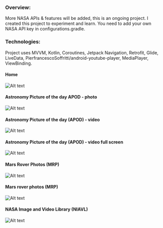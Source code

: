 ### Overview:

More NASA APIs & features will be added, this is an ongoing project.
I created this project to experiment and learn.
You need to add your own NASA API key in configurations.gradle.

### Technologies:

Project uses MVVM, Kotlin, Coroutines, Jetpack Navigation, Retrofit, 
Glide, LiveData, PierfrancescoSoffritti/android-youtube-player, MediaPlayer,
ViewBinding.

#### Home
![Alt text](screenshots/home/home.png?raw=true "app screenshot")

#### Astronomy Picture of the day APOD - photo
![Alt text](screenshots/apod/apod-2020-12-14-021530.png?raw=true "app screenshot")

#### Astronomy Picture of the day (APOD) - video
![Alt text](screenshots/apod/apod-video-2020-12-17-200120.png?raw=true "app screenshot")

#### Astronomy Picture of the day (APOD) - video full screen
![Alt text](screenshots/apod/apod-player-screen.png?raw=true "app screenshot")

#### Mars Rover Photos (MRP)
![Alt text](screenshots/mrp/mrp-2020-12-14-021600.png?raw=true "app screenshot")

#### Mars rover photos (MRP) 
![Alt text](screenshots/mrp/mrp-2020-12-14-021600.png?raw=true "app screenshot")

#### NASA Image and Video Library (NIAVL) 
![Alt text](screenshots/niavl/niavl.png?raw=true "app screenshot")
